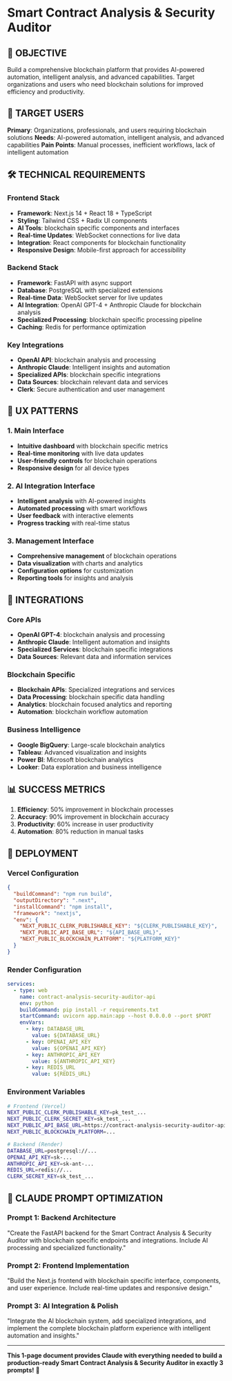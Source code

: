# Smart Contract Analysis & Security Auditor

## 🎯 OBJECTIVE
Build a comprehensive blockchain platform that provides AI-powered automation, intelligent analysis, and advanced capabilities. Target organizations and users who need blockchain solutions for improved efficiency and productivity.

## 👥 TARGET USERS
**Primary**: Organizations, professionals, and users requiring blockchain solutions
**Needs**: AI-powered automation, intelligent analysis, and advanced capabilities
**Pain Points**: Manual processes, inefficient workflows, lack of intelligent automation

## 🛠️ TECHNICAL REQUIREMENTS

### Frontend Stack
- **Framework**: Next.js 14 + React 18 + TypeScript
- **Styling**: Tailwind CSS + Radix UI components
- **AI Tools**: blockchain specific components and interfaces
- **Real-time Updates**: WebSocket connections for live data
- **Integration**: React components for blockchain functionality
- **Responsive Design**: Mobile-first approach for accessibility

### Backend Stack
- **Framework**: FastAPI with async support
- **Database**: PostgreSQL with specialized extensions
- **Real-time Data**: WebSocket server for live updates
- **AI Integration**: OpenAI GPT-4 + Anthropic Claude for blockchain analysis
- **Specialized Processing**: blockchain specific processing pipeline
- **Caching**: Redis for performance optimization

### Key Integrations
- **OpenAI API**: blockchain analysis and processing
- **Anthropic Claude**: Intelligent insights and automation
- **Specialized APIs**: blockchain specific integrations
- **Data Sources**: blockchain relevant data and services
- **Clerk**: Secure authentication and user management

## 🎨 UX PATTERNS

### 1. Main Interface
- **Intuitive dashboard** with blockchain specific metrics
- **Real-time monitoring** with live data updates
- **User-friendly controls** for blockchain operations
- **Responsive design** for all device types

### 2. AI Integration Interface
- **Intelligent analysis** with AI-powered insights
- **Automated processing** with smart workflows
- **User feedback** with interactive elements
- **Progress tracking** with real-time status

### 3. Management Interface
- **Comprehensive management** of blockchain operations
- **Data visualization** with charts and analytics
- **Configuration options** for customization
- **Reporting tools** for insights and analysis

## 🔗 INTEGRATIONS

### Core APIs
- **OpenAI GPT-4**: blockchain analysis and processing
- **Anthropic Claude**: Intelligent automation and insights
- **Specialized Services**: blockchain specific integrations
- **Data Sources**: Relevant data and information services

### Blockchain Specific
- **Blockchain APIs**: Specialized integrations and services
- **Data Processing**: blockchain specific data handling
- **Analytics**: blockchain focused analytics and reporting
- **Automation**: blockchain workflow automation

### Business Intelligence
- **Google BigQuery**: Large-scale blockchain analytics
- **Tableau**: Advanced visualization and insights
- **Power BI**: Microsoft blockchain analytics
- **Looker**: Data exploration and business intelligence

## 📊 SUCCESS METRICS
1. **Efficiency**: 50% improvement in blockchain processes
2. **Accuracy**: 90% improvement in blockchain accuracy
3. **Productivity**: 60% increase in user productivity
4. **Automation**: 80% reduction in manual tasks

## 🚀 DEPLOYMENT

### Vercel Configuration
```json
{
  "buildCommand": "npm run build",
  "outputDirectory": ".next",
  "installCommand": "npm install",
  "framework": "nextjs",
  "env": {
    "NEXT_PUBLIC_CLERK_PUBLISHABLE_KEY": "${CLERK_PUBLISHABLE_KEY}",
    "NEXT_PUBLIC_API_BASE_URL": "${API_BASE_URL}",
    "NEXT_PUBLIC_BLOCKCHAIN_PLATFORM": "${PLATFORM_KEY}"
  }
}
```

### Render Configuration
```yaml
services:
  - type: web
    name: contract-analysis-security-auditor-api
    env: python
    buildCommand: pip install -r requirements.txt
    startCommand: uvicorn app.main:app --host 0.0.0.0 --port $PORT
    envVars:
      - key: DATABASE_URL
        value: ${DATABASE_URL}
      - key: OPENAI_API_KEY
        value: ${OPENAI_API_KEY}
      - key: ANTHROPIC_API_KEY
        value: ${ANTHROPIC_API_KEY}
      - key: REDIS_URL
        value: ${REDIS_URL}
```

### Environment Variables
```bash
# Frontend (Vercel)
NEXT_PUBLIC_CLERK_PUBLISHABLE_KEY=pk_test_...
NEXT_PUBLIC_CLERK_SECRET_KEY=sk_test_...
NEXT_PUBLIC_API_BASE_URL=https://contract-analysis-security-auditor-api.onrender.com
NEXT_PUBLIC_BLOCKCHAIN_PLATFORM=...

# Backend (Render)
DATABASE_URL=postgresql://...
OPENAI_API_KEY=sk-...
ANTHROPIC_API_KEY=sk-ant-...
REDIS_URL=redis://...
CLERK_SECRET_KEY=sk_test_...
```

## 🎯 CLAUDE PROMPT OPTIMIZATION

### Prompt 1: Backend Architecture
"Create the FastAPI backend for the Smart Contract Analysis & Security Auditor with blockchain specific endpoints and integrations. Include AI processing and specialized functionality."

### Prompt 2: Frontend Implementation
"Build the Next.js frontend with blockchain specific interface, components, and user experience. Include real-time updates and responsive design."

### Prompt 3: AI Integration & Polish
"Integrate the AI blockchain system, add specialized integrations, and implement the complete blockchain platform experience with intelligent automation and insights."

---

**This 1-page document provides Claude with everything needed to build a production-ready Smart Contract Analysis & Security Auditor in exactly 3 prompts!** 🚀
